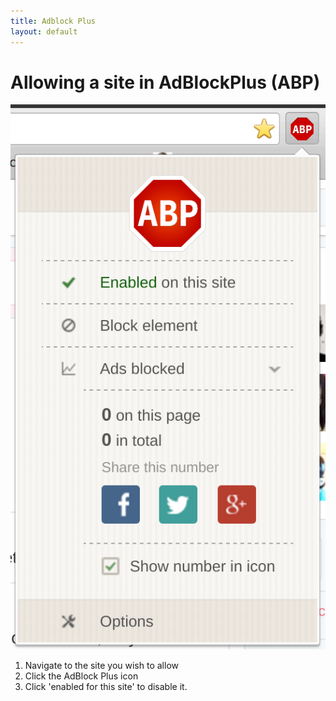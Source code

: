 ```yaml
---
title: Adblock Plus
layout: default
---
```


# Allowing a site in AdBlockPlus (ABP)
![UBlockOrigin](./images/adBlockPlus.png)

1. Navigate to the site you wish to allow
1. Click the AdBlock Plus icon
1. Click 'enabled for this site' to disable it.